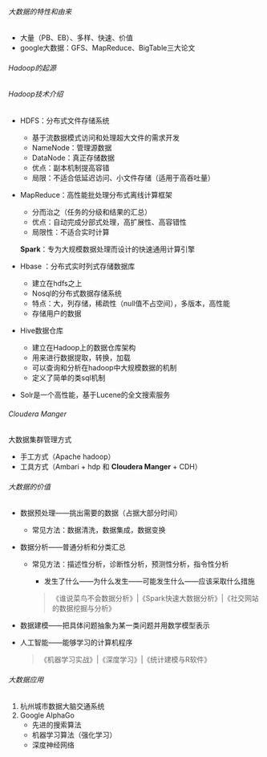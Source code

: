 ###### 大数据的特性和由来

* 大量（PB、EB）、多样、快速、价值
* google大数据：GFS、MapReduce、BigTable三大论文

###### Hadoop的起源

###### Hadoop技术介绍

* HDFS：分布式文件存储系统

  * 基于流数据模式访问和处理超大文件的需求开发
  * NameNode：管理源数据
  * DataNode：真正存储数据
  * 优点：副本机制提高容错
  * 局限：不适合低延迟访问、小文件存储（适用于高吞吐量）

* MapReduce：高性能批处理分布式离线计算框架

  * 分而治之（任务的分级和结果的汇总）
  * 优点：自动完成分部式处理，高扩展性、高容错性
  * 局限性：不适合实时计算

  **Spark**：专为大规模数据处理而设计的快速通用计算引擎

* Hbase ：分布式实时列式存储数据库

  * 建立在hdfs之上
  * Nosql的分布式数据存储系统
  * 特点：大，列存储，稀疏性（null值不占空间），多版本，高性能
  * 存储用户的数据

* Hive数据仓库

  * 建立在Hadoop上的数据仓库架构
  * 用来进行数据提取，转换，加载
  * 可以查询和分析在hadoop中大规模数据的机制
  * 定义了简单的类sql机制

* Solr是一个高性能，基于Lucene的全文搜索服务

###### Cloudera Manger

大数据集群管理方式

* 手工方式（Apache hadoop）
* 工具方式（Ambari + hdp 和 **Cloudera Manger** + CDH）

###### 大数据的价值

* 数据预处理——挑出需要的数据（占据大部分时间）

  * 常见方法：数据清洗，数据集成，数据变换

* 数据分析——普通分析和分类汇总

  * 常见方法：描述性分析，诊断性分析，预测性分析，指令性分析

    * 发生了什么——为什么发生——可能发生什么——应该采取什么措施

    > 《谁说菜鸟不会数据分析》|《Spark快速大数据分析》|《社交网站的数据挖掘与分析》

* 数据建模——把具体问题抽象为某一类问题并用数学模型表示

* 人工智能——能够学习的计算机程序

  > 《机器学习实战》|《深度学习》|《统计建模与R软件》

###### 大数据应用

1. 杭州城市数据大脑交通系统
2. Google AlphaGo
   * 先进的搜索算法
   * 机器学习算法（强化学习）
   * 深度神经网络

